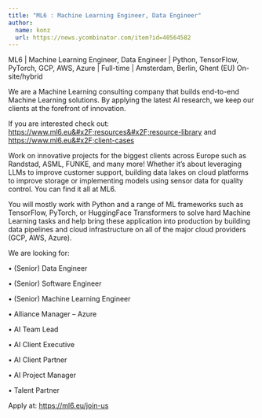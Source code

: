 ```yaml
---
title: "ML6 : Machine Learning Engineer, Data Engineer"
author:
  name: konz
  url: https://news.ycombinator.com/item?id=40564582
---
```

ML6 | Machine Learning Engineer, Data Engineer | Python, TensorFlow, PyTorch, GCP, AWS, Azure | Full-time | Amsterdam, Berlin, Ghent (EU) On-site&#x2F;hybrid

We are a Machine Learning consulting company that builds end-to-end Machine Learning solutions. By applying the latest AI research, we keep our clients at the forefront of innovation.

If you are interested check out: <a href="https:&#x2F;&#x2F;www.ml6.eu&#x2F;resources&#x2F;resource-library" rel="nofollow">https:&#x2F;&#x2F;www.ml6.eu&#x2F;resources&#x2F;resource-library</a> and <a href="https:&#x2F;&#x2F;www.ml6.eu&#x2F;client-cases" rel="nofollow">https:&#x2F;&#x2F;www.ml6.eu&#x2F;client-cases</a>

Work on innovative projects for the biggest clients across Europe such as Randstad, ASML, FUNKE, and many more! Whether it’s about leveraging LLMs to improve customer support, building data lakes on cloud platforms to improve storage or implementing models using sensor data for quality control. You can find it all at ML6.

You will mostly work with Python and a range of ML frameworks such as TensorFlow, PyTorch, or HuggingFace Transformers to solve hard Machine Learning tasks and help bring these application into production by building data pipelines and cloud infrastructure on all of the major cloud providers (GCP, AWS, Azure).

We are looking for:

• (Senior) Data Engineer

• (Senior) Software Engineer

• (Senior) Machine Learning Engineer

• Alliance Manager – Azure

• AI Team Lead

• AI Client Executive

• AI Client Partner

• AI Project Manager

• Talent Partner

Apply at: <a href="https:&#x2F;&#x2F;ml6.eu&#x2F;join-us" rel="nofollow">https:&#x2F;&#x2F;ml6.eu&#x2F;join-us</a>

